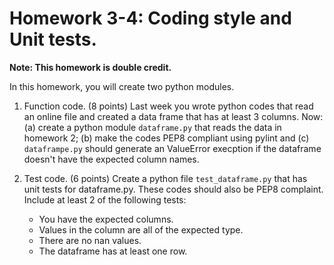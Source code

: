 # Homework 3-4: Coding style and Unit tests.

**Note: This homework is double credit.**

In this homework, you will create two python modules.

1. Function code. (8 points) Last week you wrote python codes that read an online file and created a data frame that has at least 3 columns. Now: (a) create a python module ``dataframe.py`` that reads the data in homework 2; (b) make the codes PEP8 compliant using pylint and (c) ``dataframpe.py`` should generate an ValueError execption if the dataframe doesn't have the expected column names.

1. Test code. (6 points) Create a python file ``test_dataframe.py`` that has unit tests for dataframe.py. These codes should also be PEP8 complaint. Include at least 2 of the following tests:

   - You have the expected columns.
   - Values in the column are all of the expected type.
   - There are no nan values.
   - The dataframe has at least one row.
